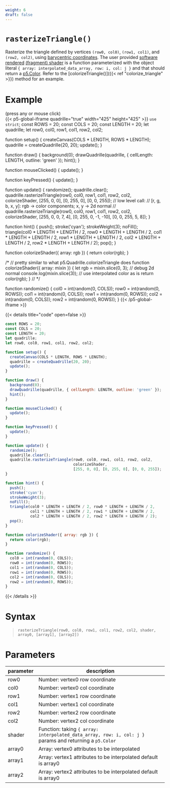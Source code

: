 ```yaml
---
weight: 6
draft: false
---
```


# `rasterizeTriangle()`

Rasterize the triangle defined by vertices `(row0, col0)`, `(row1, col1)`, and `(row2, col2)`, using [barycentric coordinates](https://fgiesen.wordpress.com/2013/02/06/the-barycentric-conspirac/). The user provided [software rendered](https://en.wikipedia.org/wiki/Software_rendering) [(fragment) shader](https://en.wikipedia.org/wiki/Shader) is a function parameterized with the object literal `{ array: interpolated_data_array, row: i, col: j }` and that should return a [p5.Color](https://p5js.org/reference/#/p5.Color). Refer to the [colorizeTriangle()]({{< ref "colorize_triangle" >}}) method for an example.

# Example

(press any or mouse click)  
{{< p5-global-iframe quadrille="true" width="425" height="425" >}}
`use strict`;
const ROWS = 20;
const COLS = 20;
const LENGTH = 20;
let quadrille;
let row0, col0, row1, col1, row2, col2;

function setup() {
  createCanvas(COLS * LENGTH, ROWS * LENGTH);
  quadrille = createQuadrille(20, 20);
  update();
}

function draw() {
  background(0);
  drawQuadrille(quadrille, { cellLength: LENGTH, outline: 'green' });
  hint();
}

function mouseClicked() {
  update();
}

function keyPressed() {
  update();
}

function update() {
  randomize();
  quadrille.clear();
  quadrille.rasterizeTriangle(row0, col0, row1, col1, row2, col2, colorizeShader, [255, 0, 0], [0, 255, 0], [0, 0, 255]);
  // low level call:
  // [r, g, b, x, y]: rgb -> color components; x, y -> 2d normal
  // quadrille.rasterizeTriangle(row0, col0, row1, col1, row2, col2, colorizeShader, [255, 0, 0, 7, 4], [0, 255, 0, -1, -10], [0, 0, 255, 5, 8]);
}

function hint() {
  push();
  stroke('cyan');
  strokeWeight(3);
  noFill();
  triangle(col0 * LENGTH + LENGTH / 2, row0 * LENGTH + LENGTH / 2, col1 * LENGTH + LENGTH / 2, row1 * LENGTH + LENGTH / 2, col2 * LENGTH + LENGTH / 2, row2 * LENGTH + LENGTH / 2);
  pop();
}

function colorizeShader({ array: rgb }) {
  return color(rgb);
}

/*
// pretty similar to what p5.Quadrille.colorizeTriangle does
function colorizeShader({ array: mixin }) {
  let rgb = mixin.slice(0, 3);
  // debug 2d normal
  console.log(mixin.slice(3));
  // use interpolated color as is
  return color(rgb);
}
// */

function randomize() {
  col0 = int(random(0, COLS));
  row0 = int(random(0, ROWS));
  col1 = int(random(0, COLS));
  row1 = int(random(0, ROWS));
  col2 = int(random(0, COLS));
  row2 = int(random(0, ROWS));
}
{{< /p5-global-iframe >}}

{{< details title="code" open=false >}}
```js
const ROWS = 20;
const COLS = 20;
const LENGTH = 20;
let quadrille;
let row0, col0, row1, col1, row2, col2;

function setup() {
  createCanvas(COLS * LENGTH, ROWS * LENGTH);
  quadrille = createQuadrille(20, 20);
  update();
}

function draw() {
  background(0);
  drawQuadrille(quadrille, { cellLength: LENGTH, outline: 'green' });
  hint();
}

function mouseClicked() {
  update();
}

function keyPressed() {
  update();
}

function update() {
  randomize();
  quadrille.clear();
  quadrille.rasterizeTriangle(row0, col0, row1, col1, row2, col2,
                              colorizeShader,
                              [255, 0, 0], [0, 255, 0], [0, 0, 255]);
}

function hint() {
  push();
  stroke('cyan');
  strokeWeight(3);
  noFill();
  triangle(col0 * LENGTH + LENGTH / 2, row0 * LENGTH + LENGTH / 2,
           col1 * LENGTH + LENGTH / 2, row1 * LENGTH + LENGTH / 2,
           col2 * LENGTH + LENGTH / 2, row2 * LENGTH + LENGTH / 2);
  pop();
}

function colorizeShader({ array: rgb }) {
  return color(rgb);
}

function randomize() {
  col0 = int(random(0, COLS));
  row0 = int(random(0, ROWS));
  col1 = int(random(0, COLS));
  row1 = int(random(0, ROWS));
  col2 = int(random(0, COLS));
  row2 = int(random(0, ROWS));
}
```
{{< /details >}}

# Syntax

> `rasterizeTriangle(row0, col0, row1, col1, row2, col2, shader, array0, [array1], [array2])`

# Parameters

| parameter | description                                                                                             |
|-----------|---------------------------------------------------------------------------------------------------------|
| row0      | Number: vertex0 row coordinate                                                                          |
| col0      | Number: vertex0 col coordinate                                                                          |
| row1      | Number: vertex1 row coordinate                                                                          |
| col1      | Number: vertex1 col coordinate                                                                          |
| row2      | Number: vertex2 row coordinate                                                                          |
| col2      | Number: vertex2 col coordinate                                                                          |
| shader    | Function: taking `{ array: interpolated_data_array, row: i, col: j }` params and returning a `p5.Color` |
| array0    | Array: vertex0 attributes to be interpolated                                                            |
| array1    | Array: vertex1 attributes to be interpolated default is array0                                          |
| array2    | Array: vertex2 attributes to be interpolated default is array0                                          |
